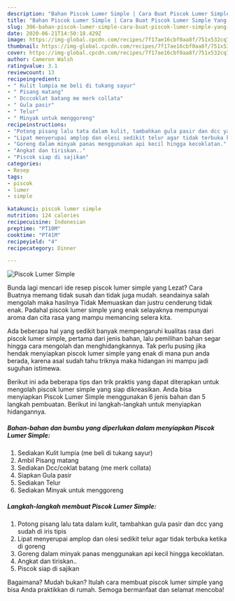 ```yaml
---
description: "Bahan Piscok Lumer Simple | Cara Buat Piscok Lumer Simple Yang Menggugah Selera"
title: "Bahan Piscok Lumer Simple | Cara Buat Piscok Lumer Simple Yang Menggugah Selera"
slug: 306-bahan-piscok-lumer-simple-cara-buat-piscok-lumer-simple-yang-menggugah-selera
date: 2020-06-21T14:50:18.429Z
image: https://img-global.cpcdn.com/recipes/7f17ae16cbf0aa8f/751x532cq70/piscok-lumer-simple-foto-resep-utama.jpg
thumbnail: https://img-global.cpcdn.com/recipes/7f17ae16cbf0aa8f/751x532cq70/piscok-lumer-simple-foto-resep-utama.jpg
cover: https://img-global.cpcdn.com/recipes/7f17ae16cbf0aa8f/751x532cq70/piscok-lumer-simple-foto-resep-utama.jpg
author: Cameron Walsh
ratingvalue: 3.1
reviewcount: 13
recipeingredient:
- " Kulit lumpia me beli di tukang sayur"
- " Pisang matang"
- " Dcccoklat batang me merk collata"
- " Gula pasir"
- " Telur"
- " Minyak untuk menggoreng"
recipeinstructions:
- "Potong pisang lalu tata dalam kulit, tambahkan gula pasir dan dcc yang sudah di iris tipis"
- "Lipat menyerupai amplop dan olesi sedikit telur agar tidak terbuka ketika di goreng"
- "Goreng dalam minyak panas menggunakan api kecil hingga kecoklatan."
- "Angkat dan tiriskan.."
- "Piscok siap di sajikan"
categories:
- Resep
tags:
- piscok
- lumer
- simple

katakunci: piscok lumer simple 
nutrition: 124 calories
recipecuisine: Indonesian
preptime: "PT10M"
cooktime: "PT41M"
recipeyield: "4"
recipecategory: Dinner

---
```



![Piscok Lumer Simple](https://img-global.cpcdn.com/recipes/7f17ae16cbf0aa8f/751x532cq70/piscok-lumer-simple-foto-resep-utama.jpg)

Bunda lagi mencari ide resep piscok lumer simple yang Lezat? Cara Buatnya memang tidak susah dan tidak juga mudah. seandainya salah mengolah maka hasilnya Tidak Memuaskan dan justru cenderung tidak enak. Padahal piscok lumer simple yang enak selayaknya mempunyai aroma dan cita rasa yang mampu memancing selera kita.



Ada beberapa hal yang sedikit banyak mempengaruhi kualitas rasa dari piscok lumer simple, pertama dari jenis bahan, lalu pemilihan bahan segar hingga cara mengolah dan menghidangkannya. Tak perlu pusing jika hendak menyiapkan piscok lumer simple yang enak di mana pun anda berada, karena asal sudah tahu triknya maka hidangan ini mampu jadi suguhan istimewa.


Berikut ini ada beberapa tips dan trik praktis yang dapat diterapkan untuk mengolah piscok lumer simple yang siap dikreasikan. Anda bisa menyiapkan Piscok Lumer Simple menggunakan 6 jenis bahan dan 5 langkah pembuatan. Berikut ini langkah-langkah untuk menyiapkan hidangannya.

<!--inarticleads1-->

##### Bahan-bahan dan bumbu yang diperlukan dalam menyiapkan Piscok Lumer Simple:

1. Sediakan  Kulit lumpia (me beli di tukang sayur)
1. Ambil  Pisang matang
1. Sediakan  Dcc/coklat batang (me merk collata)
1. Siapkan  Gula pasir
1. Sediakan  Telur
1. Sediakan  Minyak untuk menggoreng




<!--inarticleads2-->

##### Langkah-langkah membuat Piscok Lumer Simple:

1. Potong pisang lalu tata dalam kulit, tambahkan gula pasir dan dcc yang sudah di iris tipis
1. Lipat menyerupai amplop dan olesi sedikit telur agar tidak terbuka ketika di goreng
1. Goreng dalam minyak panas menggunakan api kecil hingga kecoklatan.
1. Angkat dan tiriskan..
1. Piscok siap di sajikan




Bagaimana? Mudah bukan? Itulah cara membuat piscok lumer simple yang bisa Anda praktikkan di rumah. Semoga bermanfaat dan selamat mencoba!
